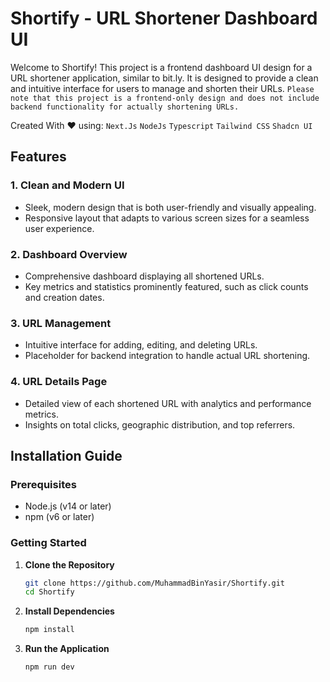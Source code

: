 # Shortify - URL Shortener Dashboard UI

Welcome to Shortify! This project is a frontend dashboard UI design for a URL shortener application, similar to bit.ly. It is designed to provide a clean and intuitive interface for users to manage and shorten their URLs. ``Please note that this project is a frontend-only design and does not include backend functionality for actually shortening URLs.``

Created With ❤️ using:
``Next.Js`` ``NodeJs`` ``Typescript`` ``Tailwind CSS`` ``Shadcn UI``

## Features

### 1. Clean and Modern UI
- Sleek, modern design that is both user-friendly and visually appealing.
- Responsive layout that adapts to various screen sizes for a seamless user experience.

### 2. Dashboard Overview
- Comprehensive dashboard displaying all shortened URLs.
- Key metrics and statistics prominently featured, such as click counts and creation dates.

### 3. URL Management
- Intuitive interface for adding, editing, and deleting URLs.
- Placeholder for backend integration to handle actual URL shortening.

### 4. URL Details Page
- Detailed view of each shortened URL with analytics and performance metrics.
- Insights on total clicks, geographic distribution, and top referrers.

## Installation Guide

### Prerequisites
- Node.js (v14 or later)
- npm (v6 or later)

### Getting Started

1. **Clone the Repository**

   ```bash
   git clone https://github.com/MuhammadBinYasir/Shortify.git
   cd Shortify

2. **Install Dependencies**

   ```bash
   npm install

3. **Run the Application**

   ```bash
   npm run dev
